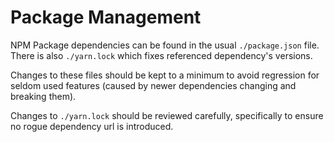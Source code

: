 # Package Management

NPM Package dependencies can be found in the usual `./package.json` file. There is also `./yarn.lock` which fixes referenced dependency's versions.

Changes to these files should be kept to a minimum to avoid regression for seldom used features (caused by newer dependencies changing and breaking them).

Changes to `./yarn.lock` should be reviewed carefully, specifically to ensure no rogue dependency url is introduced.
